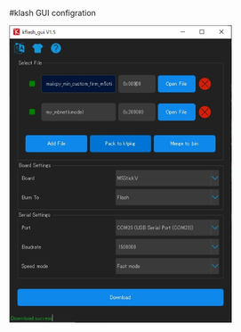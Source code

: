 
#klash GUI configration

<img src="https://github.com/anoken/purin_alert_v/blob/master/M5StickV_MaixPy/kflash_gui.jpg" width="400">
